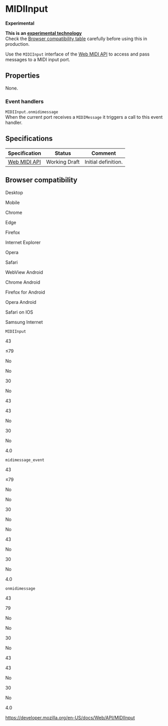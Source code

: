# MIDIInput

**Experimental**

**This is an [experimental technology](https://developer.mozilla.org/en-US/docs/MDN/Guidelines/Conventions_definitions#experimental)**  
Check the [Browser compatibility table](#browser_compatibility) carefully before using this in production.

Use the `MIDIInput` interface of the [Web MIDI API](web_midi_api) to access and pass messages to a MIDI input port.

## Properties

None.

### Event handlers

<span class="page-not-created">`MIDIInput.onmidimessage`</span>  
When the current port receives a <span class="page-not-created">`MIDIMessage`</span> it triggers a call to this event handler.

## Specifications

<table><thead><tr class="header"><th>Specification</th><th>Status</th><th>Comment</th></tr></thead><tbody><tr class="odd"><td><a href="https://webaudio.github.io/web-midi-api/#midiinput-interface">Web MIDI API</a></td><td><span class="spec-wd">Working Draft</span></td><td>Initial definition.</td></tr></tbody></table>

## Browser compatibility

Desktop

Mobile

Chrome

Edge

Firefox

Internet Explorer

Opera

Safari

WebView Android

Chrome Android

Firefox for Android

Opera Android

Safari on IOS

Samsung Internet

`MIDIInput`

43

≤79

No

No

30

No

43

43

No

30

No

4.0

`midimessage_event`

43

≤79

No

No

30

No

No

43

No

30

No

4.0

`onmidimessage`

43

79

No

No

30

No

43

43

No

30

No

4.0

<a href="https://developer.mozilla.org/en-US/docs/Web/API/MIDIInput" class="_attribution-link">https://developer.mozilla.org/en-US/docs/Web/API/MIDIInput</a>
